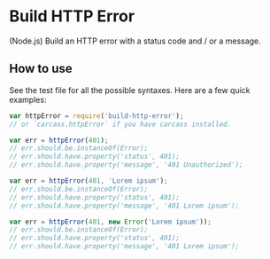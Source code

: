# Build HTTP Error

(Node.js) Build an HTTP error with a status code and / or a message.

## How to use

See the test file for all the possible syntaxes. Here are a few quick examples:

```javascript
var httpError = require('build-http-error');
// or `carcass.httpError` if you have carcass installed.

var err = httpError(401);
// err.should.be.instanceOf(Error);
// err.should.have.property('status', 401);
// err.should.have.property('message', '401 Unauthorized');

var err = httpError(401, 'Lorem ipsum');
// err.should.be.instanceOf(Error);
// err.should.have.property('status', 401);
// err.should.have.property('message', '401 Lorem ipsum');

var err = httpError(401, new Error('Lorem ipsum'));
// err.should.be.instanceOf(Error);
// err.should.have.property('status', 401);
// err.should.have.property('message', '401 Lorem ipsum');
```
